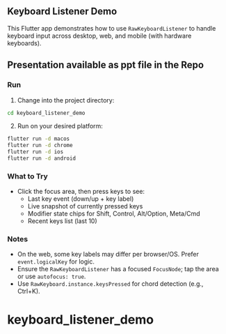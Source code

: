 ## Keyboard Listener Demo

This Flutter app demonstrates how to use `RawKeyboardListener` to handle keyboard input across desktop, web, and mobile (with hardware keyboards).

## Presentation available as ppt file in the Repo

### Run

1. Change into the project directory:

```bash
cd keyboard_listener_demo
```

2. Run on your desired platform:

```bash
flutter run -d macos
flutter run -d chrome
flutter run -d ios
flutter run -d android
```

### What to Try

- Click the focus area, then press keys to see:
  - Last key event (down/up + key label)
  - Live snapshot of currently pressed keys
  - Modifier state chips for Shift, Control, Alt/Option, Meta/Cmd
  - Recent keys list (last 10)

### Notes

- On the web, some key labels may differ per browser/OS. Prefer `event.logicalKey` for logic.
- Ensure the `RawKeyboardListener` has a focused `FocusNode`; tap the area or use `autofocus: true`.
- Use `RawKeyboard.instance.keysPressed` for chord detection (e.g., Ctrl+K).

# keyboard_listener_demo
